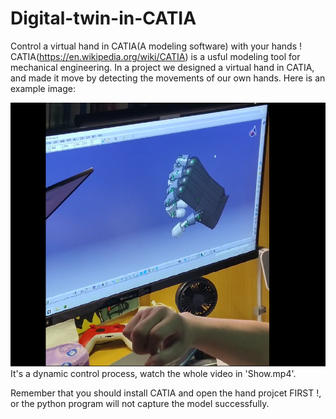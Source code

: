 # Digital-twin-in-CATIA
Control a virtual hand in CATIA(A modeling software) with your hands !
CATIA(https://en.wikipedia.org/wiki/CATIA) is a usful modeling tool for mechanical engineering. 
In a project we designed a virtual hand in CATIA, and made it move by detecting the movements of our own hands. Here is an example image:

![](https://github.com/fuingcrazy/Digital-twin-in-CATIA/blob/master/Example.jpg)
It's a dynamic control process, watch the whole video in 'Show.mp4'.

Remember that you should install CATIA and open the hand projcet FIRST !, or the python program will not capture the model successfully.
